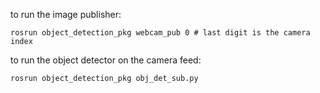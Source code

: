 to run the image publisher:

    rosrun object_detection_pkg webcam_pub 0 # last digit is the camera index

to run the object detector on the camera feed:

    rosrun object_detection_pkg obj_det_sub.py
